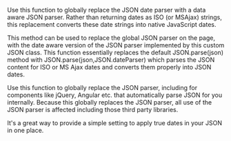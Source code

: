 ﻿Use this function to globally replace the JSON date parser with a data aware JSON parser. Rather than returning dates as ISO (or MSAjax) strings, this replacement converts these date strings into native JavaScript dates.

This method can be used to replace the global JSON parser on the page, with the date aware version of the JSON parser implemented by this custom JSON class. This function essentially replaces the default JSON.parse(json) method with JSON.parse(json,JSON.dateParser) which parses the JSON content for ISO or MS Ajax dates and converts them properly into JSON dates.

Use this function to globally replace the JSON parser, including for components like jQuery, Angular etc. that automatically parse JSON for you internally. Because this globally replaces the JSON parser, all use of the JSON parser is affected including those third party libraries. 

It's a great way to provide a simple setting to apply true dates in your JSON in one place.